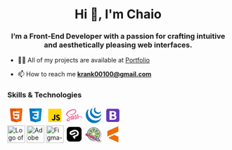 <h1 align="center">Hi 👋, I'm Chaio</h1>
<h3 align="center">I’m a Front-End Developer with a passion for crafting intuitive and aesthetically pleasing web interfaces.</h3>

- 👨‍💻 All of my projects are available at [Portfolio](https://www.figma.com/proto/lpumVFIsEs7dMGRlto8oYh/Portfolio-%E4%BD%9C%E5%93%81%E9%9B%86-By-Chaio-Sung?node-id=1-167&t=wQYyR9JL7uLWLIHU-1)

- 📫 How to reach me **krank00100@gmail.com**

<h3 align="left">Skills & Technologies</h3>
<style>
    p svg,p img{
        width:40px;
        height:40px;
        object-fit: contain;
    }
</style>
<p align="left">
<!-- HTML5 -->
<svg xmlns="http://www.w3.org/2000/svg" x="0px" y="0px" width="100" height="100" viewBox="0 0 48 48">
<path fill="#E65100" d="M41,5H7l3,34l14,4l14-4L41,5L41,5z"></path><path fill="#FF6D00" d="M24 8L24 39.9 35.2 36.7 37.7 8z"></path><path fill="#FFF" d="M24,25v-4h8.6l-0.7,11.5L24,35.1v-4.2l4.1-1.4l0.3-4.5H24z M32.9,17l0.3-4H24v4H32.9z"></path><path fill="#EEE" d="M24,30.9v4.2l-7.9-2.6L15.7,27h4l0.2,2.5L24,30.9z M19.1,17H24v-4h-9.1l0.7,12H24v-4h-4.6L19.1,17z"></path>
</svg>
<!-- css -->
<svg xmlns="http://www.w3.org/2000/svg" x="0px" y="0px" width="100" height="100" viewBox="0 0 48 48">
<path fill="#0277BD" d="M41,5H7l3,34l14,4l14-4L41,5L41,5z"></path><path fill="#039BE5" d="M24 8L24 39.9 35.2 36.7 37.7 8z"></path><path fill="#FFF" d="M33.1 13L24 13 24 17 28.9 17 28.6 21 24 21 24 25 28.4 25 28.1 29.5 24 30.9 24 35.1 31.9 32.5 32.6 21 32.6 21z"></path><path fill="#EEE" d="M24,13v4h-8.9l-0.3-4H24z M19.4,21l0.2,4H24v-4H19.4z M19.8,27h-4l0.3,5.5l7.9,2.6v-4.2l-4.1-1.4L19.8,27z"></path>
</svg>
<!-- JavaScript -->
<svg xmlns="http://www.w3.org/2000/svg" x="0px" y="0px" width="100" height="100" viewBox="0 0 48 48">
<path fill="#ffd600" d="M6,42V6h36v36H6z"></path><path fill="#000001" d="M29.538 32.947c.692 1.124 1.444 2.201 3.037 2.201 1.338 0 2.04-.665 2.04-1.585 0-1.101-.726-1.492-2.198-2.133l-.807-.344c-2.329-.988-3.878-2.226-3.878-4.841 0-2.41 1.845-4.244 4.728-4.244 2.053 0 3.528.711 4.592 2.573l-2.514 1.607c-.553-.988-1.151-1.377-2.078-1.377-.946 0-1.545.597-1.545 1.377 0 .964.6 1.354 1.985 1.951l.807.344C36.452 29.645 38 30.839 38 33.523 38 36.415 35.716 38 32.65 38c-2.999 0-4.702-1.505-5.65-3.368L29.538 32.947zM17.952 33.029c.506.906 1.275 1.603 2.381 1.603 1.058 0 1.667-.418 1.667-2.043V22h3.333v11.101c0 3.367-1.953 4.899-4.805 4.899-2.577 0-4.437-1.746-5.195-3.368L17.952 33.029z"></path>
</svg>
<!-- sass -->
<svg xmlns="http://www.w3.org/2000/svg" x="0px" y="0px" width="100" height="100" viewBox="0 0 48 48">
<path fill="#f06292" d="M39.867,25.956c-1.538,0.008-2.87,0.377-3.986,0.928c-0.408-0.815-0.822-1.532-0.891-2.065	c-0.081-0.622-0.175-0.994-0.077-1.735c0.098-0.741,0.527-1.791,0.521-1.87c-0.006-0.079-0.096-0.456-0.983-0.463	c-0.887-0.006-1.646,0.171-1.735,0.405c-0.089,0.234-0.26,0.761-0.366,1.311c-0.155,0.804-1.771,3.673-2.688,5.173	c-0.3-0.586-0.555-1.102-0.608-1.51c-0.081-0.622-0.175-0.994-0.077-1.735c0.098-0.741,0.527-1.791,0.521-1.87	c-0.006-0.079-0.096-0.456-0.983-0.463c-0.887-0.006-1.646,0.171-1.735,0.405c-0.089,0.234-0.185,0.781-0.366,1.311	c-0.182,0.529-2.329,5.314-2.892,6.555c-0.287,0.632-0.536,1.14-0.712,1.486c-0.001-0.001-0.001-0.002-0.001-0.002	s-0.011,0.023-0.029,0.062c-0.151,0.295-0.24,0.458-0.24,0.458s0.001,0.002,0.003,0.006c-0.12,0.217-0.248,0.418-0.311,0.418	c-0.044,0-0.133-0.577,0.019-1.369c0.32-1.66,1.087-4.248,1.08-4.338c-0.004-0.046,0.143-0.497-0.501-0.733	c-0.626-0.229-0.849,0.153-0.906,0.154c-0.055,0.001-0.096,0.135-0.096,0.135s0.697-2.911-1.33-2.911	c-1.268,0-3.024,1.387-3.889,2.644c-0.546,0.298-1.715,0.936-2.954,1.617c-0.476,0.262-0.962,0.529-1.423,0.783	c-0.031-0.035-0.063-0.069-0.095-0.104c-2.459-2.623-7.003-4.478-6.811-8.005c0.07-1.282,0.516-4.658,8.733-8.752	c6.731-3.354,12.12-2.431,13.051-0.386c1.33,2.923-2.88,8.354-9.87,9.138c-2.663,0.299-4.066-0.734-4.415-1.118	c-0.367-0.405-0.422-0.423-0.559-0.347c-0.223,0.124-0.082,0.481,0,0.694c0.209,0.543,1.065,1.506,2.525,1.986	c1.285,0.422,4.412,0.653,8.193-0.81c4.236-1.638,7.543-6.196,6.571-10.005c-0.988-3.874-7.412-5.148-13.492-2.988	C12.44,9.332,8.523,11.35,5.706,13.984c-3.349,3.132-3.883,5.859-3.663,6.998c0.782,4.048,6.361,6.684,8.595,8.637	c-0.11,0.061-0.214,0.118-0.308,0.17c-1.12,0.554-5.373,2.78-6.437,5.131c-1.207,2.667,0.192,4.581,1.118,4.839	c2.869,0.798,5.813-0.638,7.396-2.998c1.582-2.359,1.389-5.432,0.663-6.834c-0.009-0.017-0.019-0.034-0.028-0.052	c0.289-0.171,0.584-0.345,0.876-0.517c0.57-0.335,1.13-0.647,1.615-0.911c-0.272,0.744-0.471,1.637-0.574,2.926	c-0.122,1.514,0.499,3.471,1.311,4.241c0.358,0.339,0.788,0.347,1.06,0.347c0.945,0,1.376-0.786,1.851-1.716	c0.582-1.14,1.099-2.468,1.099-2.468s-0.648,3.586,1.118,3.586c0.644,0,1.291-0.835,1.58-1.26c0.001,0.005,0.001,0.007,0.001,0.007	s0.017-0.028,0.05-0.083c0.067-0.102,0.105-0.167,0.105-0.167s0.001-0.007,0.003-0.019c0.259-0.449,0.833-1.473,1.693-3.162	c1.112-2.182,2.178-4.916,2.178-4.916s0.099,0.668,0.424,1.774c0.191,0.65,0.597,1.369,0.918,2.059	c-0.258,0.358-0.416,0.563-0.416,0.563s0.001,0.004,0.004,0.011c-0.206,0.274-0.437,0.569-0.679,0.857	c-0.878,1.045-1.923,2.239-2.063,2.583c-0.165,0.406-0.126,0.704,0.193,0.945c0.233,0.175,0.647,0.203,1.08,0.174	c0.789-0.053,1.343-0.249,1.617-0.368c0.427-0.151,0.924-0.388,1.39-0.731c0.861-0.633,1.38-1.538,1.33-2.738	c-0.028-0.661-0.238-1.316-0.505-1.934c0.078-0.112,0.156-0.226,0.235-0.34c1.357-1.984,2.41-4.164,2.41-4.164	s0.099,0.668,0.424,1.774c0.164,0.559,0.489,1.17,0.781,1.768c-1.276,1.037-2.067,2.242-2.342,3.032	c-0.508,1.462-0.11,2.124,0.636,2.275c0.338,0.068,0.816-0.087,1.175-0.239c0.447-0.148,0.984-0.395,1.486-0.764	c0.861-0.633,1.689-1.519,1.639-2.718c-0.023-0.546-0.171-1.088-0.372-1.608c1.082-0.451,2.482-0.701,4.266-0.493	c3.827,0.447,4.577,2.836,4.434,3.836c-0.144,1-0.946,1.55-1.215,1.716c-0.268,0.166-0.35,0.224-0.328,0.347	c0.033,0.179,0.157,0.173,0.386,0.134c0.315-0.053,2.009-0.813,2.082-2.659C46.089,28.509,43.844,25.935,39.867,25.956z M10.37,35.9	c-1.268,1.383-3.038,1.905-3.798,1.465c-0.82-0.475-0.495-2.511,1.06-3.979c0.948-0.894,2.172-1.718,2.984-2.225	c0.185-0.111,0.456-0.274,0.786-0.472c0.055-0.031,0.086-0.048,0.086-0.048l-0.001-0.002c0.064-0.038,0.129-0.077,0.196-0.118	C12.25,32.61,11.701,34.449,10.37,35.9z M19.605,29.623c-0.441,1.076-1.365,3.83-1.928,3.682c-0.483-0.127-0.777-2.22-0.096-4.28	c0.342-1.037,1.074-2.276,1.504-2.757c0.692-0.774,1.454-1.027,1.639-0.713C20.959,25.955,19.882,28.948,19.605,29.623z M27.234,33.263c-0.187,0.098-0.359,0.159-0.438,0.112c-0.059-0.035,0.077-0.164,0.077-0.164s0.954-1.027,1.33-1.494	c0.219-0.272,0.472-0.595,0.748-0.955c0.002,0.036,0.003,0.072,0.003,0.107C28.952,32.099,27.764,32.929,27.234,33.263z M33.111,31.923c-0.14-0.099-0.116-0.42,0.343-1.421c0.18-0.393,0.592-1.054,1.306-1.686c0.083,0.26,0.133,0.509,0.132,0.741	C34.883,31.105,33.779,31.683,33.111,31.923z"></path>
</svg>
<!-- jquery -->
<svg xmlns="http://www.w3.org/2000/svg" x="0px" y="0px" width="100" height="100" viewBox="0 0 50 50">
<path fill="#0277BD" d="M 29.867188 3.007813 C 29.761719 3.023438 29.65625 3.054688 29.554688 3.101563 C 28.695313 3.527344 27.71875 4.792969 27.53125 5.042969 C 27.519531 5.058594 27.507813 5.074219 27.5 5.089844 C 26.535156 6.535156 26.019531 8.226563 26 9.988281 C 25.988281 11.308594 26.246094 12.617188 26.769531 13.878906 C 27.988281 16.804688 30.519531 19.226563 33.53125 20.359375 C 33.632813 20.394531 33.730469 20.429688 33.90625 20.492188 C 33.921875 20.5 34.070313 20.546875 34.09375 20.550781 L 34.203125 20.589844 C 34.359375 20.640625 34.519531 20.691406 34.675781 20.722656 C 35.46875 20.882813 36.242188 20.972656 36.96875 20.996094 C 37.09375 20.996094 37.21875 21 37.34375 21 C 42.824219 21 44.949219 17.132813 45.65625 15.84375 C 45.726563 15.71875 45.777344 15.617188 45.824219 15.554688 C 45.824219 15.550781 45.824219 15.550781 45.828125 15.546875 C 46.136719 15.089844 46.019531 14.46875 45.5625 14.15625 C 45.109375 13.847656 44.488281 13.964844 44.175781 14.421875 C 44.175781 14.421875 44.171875 14.421875 44.171875 14.421875 C 42.710938 16.574219 40.210938 17.226563 36.746094 16.367188 C 36.488281 16.304688 36.207031 16.207031 35.957031 16.113281 C 35.628906 15.996094 35.300781 15.859375 34.996094 15.710938 C 34.390625 15.410156 33.820313 15.050781 33.304688 14.652344 C 30.257813 12.289063 29.066406 7.371094 30.847656 4.53125 C 31.085938 4.152344 31.042969 3.660156 30.742188 3.328125 C 30.515625 3.078125 30.1875 2.964844 29.867188 3.007813 Z M 21.007813 5 C 20.78125 4.996094 20.550781 5.070313 20.363281 5.226563 C 18.851563 6.457031 17.304688 8.472656 17.238281 8.554688 C 17.230469 8.570313 17.222656 8.582031 17.210938 8.597656 C 14.476563 12.578125 14.269531 18.242188 16.6875 23.027344 C 17.066406 23.785156 17.496094 24.507813 17.953125 25.171875 L 18.089844 25.367188 C 18.476563 25.933594 18.910156 26.574219 19.464844 27.074219 C 19.65625 27.292969 19.863281 27.503906 20.066406 27.707031 L 20.164063 27.808594 L 20.246094 27.890625 C 20.453125 28.089844 20.664063 28.292969 20.882813 28.488281 C 20.882813 28.488281 20.886719 28.488281 20.886719 28.488281 C 20.902344 28.511719 20.925781 28.527344 20.945313 28.546875 C 21.191406 28.765625 21.441406 28.972656 21.773438 29.234375 L 21.863281 29.300781 C 22.121094 29.507813 22.382813 29.703125 22.652344 29.894531 C 22.679688 29.914063 22.707031 29.933594 22.734375 29.953125 C 22.828125 30.015625 22.921875 30.074219 23.015625 30.140625 L 23.109375 30.203125 L 23.21875 30.273438 C 23.417969 30.40625 23.613281 30.527344 23.890625 30.6875 C 24.070313 30.796875 24.261719 30.90625 24.386719 30.96875 C 24.441406 31 24.5 31.03125 24.636719 31.105469 L 24.941406 31.265625 C 24.957031 31.273438 25.027344 31.304688 25.042969 31.3125 C 25.242188 31.414063 25.449219 31.511719 25.65625 31.605469 L 25.972656 31.746094 C 26.179688 31.835938 26.390625 31.921875 26.648438 32.019531 L 26.765625 32.0625 C 26.773438 32.070313 26.871094 32.105469 26.878906 32.109375 C 27.066406 32.175781 27.257813 32.242188 27.449219 32.304688 L 27.886719 32.449219 C 28.105469 32.523438 28.359375 32.609375 28.636719 32.65625 C 30 32.882813 31.324219 33 32.578125 33 C 32.726563 33 32.875 32.996094 33.019531 32.996094 C 44.058594 32.753906 46.929688 23.375 46.957031 23.28125 C 47.09375 22.808594 46.871094 22.304688 46.425781 22.09375 C 45.980469 21.882813 45.449219 22.03125 45.171875 22.4375 C 42.375 26.523438 37.085938 28.25 31.699219 26.828125 C 31.449219 26.765625 31.207031 26.695313 30.90625 26.597656 C 30.855469 26.582031 30.8125 26.566406 30.730469 26.535156 C 30.554688 26.480469 30.382813 26.421875 30.1875 26.347656 L 29.910156 26.242188 C 29.75 26.179688 29.589844 26.117188 29.394531 26.03125 L 29.265625 25.972656 C 29.027344 25.871094 28.796875 25.757813 28.589844 25.65625 L 28.019531 25.359375 C 27.890625 25.296875 27.777344 25.226563 27.601563 25.121094 L 27.503906 25.066406 L 27.40625 25.007813 C 27.261719 24.921875 27.117188 24.832031 26.984375 24.738281 L 26.890625 24.679688 C 26.882813 24.675781 26.804688 24.621094 26.796875 24.613281 C 26.679688 24.539063 26.566406 24.464844 26.457031 24.394531 C 26.214844 24.222656 25.976563 24.042969 25.699219 23.824219 L 25.589844 23.734375 C 23.011719 21.675781 21.105469 18.925781 20.210938 15.976563 C 19.378906 13.269531 19.996094 9.726563 21.863281 6.5 C 22.105469 6.082031 22.015625 5.550781 21.644531 5.238281 C 21.460938 5.082031 21.234375 5 21.007813 5 Z M 10.003906 8 C 9.765625 8 9.523438 8.085938 9.332031 8.257813 C 7.421875 9.972656 5.992188 12.195313 5.835938 12.449219 C 1.75 18.398438 2.539063 27.644531 5.34375 33.296875 C 5.398438 33.414063 5.457031 33.527344 5.515625 33.640625 L 5.554688 33.703125 C 5.605469 33.816406 5.664063 33.933594 5.683594 33.957031 C 5.714844 34.03125 5.761719 34.113281 5.78125 34.136719 C 5.828125 34.234375 5.875 34.320313 5.960938 34.46875 L 6.28125 35.019531 C 6.328125 35.09375 6.375 35.171875 6.390625 35.199219 C 6.453125 35.300781 6.519531 35.40625 6.585938 35.511719 L 6.742188 35.761719 C 6.789063 35.835938 6.835938 35.902344 6.867188 35.941406 C 7.023438 36.183594 7.179688 36.425781 7.351563 36.65625 C 7.359375 36.667969 7.367188 36.675781 7.375 36.683594 L 7.4375 36.769531 C 7.578125 36.972656 7.722656 37.167969 7.851563 37.328125 L 8.421875 38.050781 C 8.429688 38.058594 8.492188 38.132813 8.496094 38.140625 L 8.578125 38.234375 C 8.75 38.445313 8.933594 38.65625 9.117188 38.859375 C 9.144531 38.890625 9.171875 38.917969 9.199219 38.949219 C 9.375 39.140625 9.554688 39.332031 9.742188 39.53125 L 9.921875 39.703125 C 10.070313 39.859375 10.21875 40.011719 10.375 40.15625 C 10.375 40.160156 10.449219 40.230469 10.449219 40.230469 L 10.605469 40.375 C 10.792969 40.554688 10.988281 40.734375 11.136719 40.859375 C 11.144531 40.871094 11.285156 40.992188 11.296875 41 C 11.480469 41.164063 11.664063 41.320313 11.851563 41.472656 L 12.808594 42.230469 C 12.96875 42.347656 13.132813 42.464844 13.320313 42.601563 C 13.382813 42.648438 13.449219 42.695313 13.515625 42.738281 C 13.542969 42.761719 13.574219 42.785156 13.59375 42.796875 L 14.3125 43.277344 C 14.574219 43.449219 14.835938 43.609375 15.15625 43.800781 L 15.328125 43.898438 C 15.527344 44.015625 15.730469 44.132813 15.921875 44.234375 C 16.035156 44.296875 16.148438 44.351563 16.246094 44.402344 C 16.382813 44.476563 16.53125 44.558594 16.757813 44.667969 C 16.777344 44.679688 16.9375 44.757813 16.957031 44.765625 C 17.183594 44.878906 17.414063 44.984375 17.703125 45.113281 C 17.703125 45.117188 17.796875 45.160156 17.796875 45.160156 C 18.0625 45.273438 18.320313 45.382813 18.660156 45.519531 C 18.714844 45.542969 18.769531 45.5625 18.78125 45.566406 C 19.023438 45.660156 19.277344 45.753906 19.484375 45.828125 C 19.503906 45.835938 19.609375 45.878906 19.628906 45.886719 C 19.90625 45.980469 20.179688 46.070313 20.53125 46.179688 C 20.589844 46.199219 20.652344 46.21875 20.660156 46.21875 L 20.859375 46.28125 C 21.101563 46.355469 21.34375 46.433594 21.605469 46.484375 C 23.464844 46.824219 25.28125 47 27 47 L 27.003906 47 C 41.328125 47 45.890625 35.472656 45.9375 35.355469 C 46.113281 34.890625 45.921875 34.367188 45.484375 34.125 C 45.054688 33.886719 44.507813 34 44.203125 34.394531 C 40.527344 39.234375 33.59375 41.03125 25.65625 39.207031 C 25.464844 39.160156 25.269531 39.105469 25.078125 39.046875 L 24.703125 38.933594 C 24.449219 38.855469 24.195313 38.769531 23.949219 38.683594 C 23.945313 38.683594 23.832031 38.640625 23.832031 38.640625 C 23.613281 38.566406 23.394531 38.480469 23.203125 38.40625 L 22.984375 38.320313 C 22.742188 38.222656 22.5 38.121094 22.265625 38.015625 L 22.128906 37.957031 C 21.917969 37.859375 21.714844 37.765625 21.511719 37.664063 C 21.496094 37.65625 21.335938 37.578125 21.320313 37.574219 C 21.179688 37.503906 21.039063 37.429688 20.859375 37.332031 L 20.042969 36.894531 C 19.960938 36.839844 19.875 36.789063 19.792969 36.746094 C 19.546875 36.59375 19.292969 36.441406 19.042969 36.28125 C 18.984375 36.246094 18.933594 36.207031 18.835938 36.140625 C 18.664063 36.03125 18.496094 35.917969 18.25 35.746094 L 18.152344 35.675781 C 17.984375 35.558594 17.820313 35.433594 17.683594 35.332031 C 17.597656 35.269531 17.511719 35.199219 17.371094 35.09375 C 17.246094 34.996094 17.121094 34.902344 17.003906 34.808594 L 16.785156 34.628906 C 16.601563 34.480469 16.429688 34.324219 16.25 34.171875 C 16.226563 34.148438 16.207031 34.132813 16.179688 34.113281 C 15.980469 33.929688 15.777344 33.746094 15.535156 33.515625 L 14.828125 32.8125 C 14.65625 32.636719 14.484375 32.457031 14.289063 32.242188 C 14.109375 32.042969 13.9375 31.84375 13.707031 31.570313 L 13.285156 31.054688 C 13.234375 30.980469 13.179688 30.90625 13.113281 30.828125 C 12.96875 30.632813 12.824219 30.441406 12.679688 30.238281 C 8.789063 24.878906 7.773438 13.691406 10.804688 9.59375 C 11.109375 9.183594 11.054688 8.605469 10.671875 8.257813 C 10.484375 8.085938 10.242188 8 10.003906 8 Z"></path>
</svg>
<!-- bootstrap -->
<svg xmlns="http://www.w3.org/2000/svg" x="0px" y="0px" width="100" height="100" viewBox="0 0 48 48">
<path fill="#673ab7" d="M42,37c0,2.762-2.238,5-5,5H11c-2.761,0-5-2.238-5-5V11c0-2.762,2.239-5,5-5h26c2.762,0,5,2.238,5,5 V37z"></path><path fill="#fff" d="M33.03,25.6c-0.65-0.9-1.59-1.52-2.8-1.85c0,0,1.02-0.37,1.94-1.75c0.55-0.88,0.83-1.94,0.83-3.18 c0-2.15-0.78-3.8-2.34-4.93C29.1,12.76,27.34,12,24.35,12H15v24h10.43c2.83-0.02,4.96-0.63,6.41-1.8c1.44-1.19,2.16-2.95,2.16-5.3 C34,27.6,33.68,26.5,33.03,25.6z M21,16c0,0,4.17,0,4.25,0c1.52,0,2.75,1.23,2.75,2.75c0,1.52-1.23,2.75-2.75,2.75 c-0.08,0-4.25,0-4.25,0V16z M26,32h-5v-6h5c1.66,0,3,1.34,3,3C29,30.66,27.66,32,26,32z"></path>
</svg>
</br>
<!-- Adobe Photoshop -->
<a title="Adobe Inc., Public domain, via Wikimedia Commons" href="https://commons.wikimedia.org/wiki/File:Adobe_Photoshop_CC_icon.svg"><img alt="Logo of the digital imaging program, Adobe Photoshop" src="https://upload.wikimedia.org/wikipedia/commons/thumb/a/af/Adobe_Photoshop_CC_icon.svg/512px-Adobe_Photoshop_CC_icon.svg.png?20200616073617"></a>
<!-- Adobe XD -->
<a title="™/®Adobe Systems, Public domain, via Wikimedia Commons" href="https://commons.wikimedia.org/wiki/File:Adobe_XD_CC_icon.svg"><img alt="Adobe XD CC icon" src="https://upload.wikimedia.org/wikipedia/commons/thumb/c/c2/Adobe_XD_CC_icon.svg/512px-Adobe_XD_CC_icon.svg.png?20210729021535"></a>
<!-- Figma -->
<a title="Figma, Public domain, via Wikimedia Commons" href="https://commons.wikimedia.org/wiki/File:Figma-logo.svg"><img  alt="Figma-logo" src="https://upload.wikimedia.org/wikipedia/commons/thumb/3/33/Figma-logo.svg/256px-Figma-logo.svg.png?20190122211436"></a>
<!-- Clip Studio Paint -->
<svg xmlns="http://www.w3.org/2000/svg" x="0px" y="0px" width="100" height="100" viewBox="0 0 50 50">
<path d="M37,4H13c-4.962,0-9,4.037-9,9v24c0,4.963,4.038,9,9,9h24c4.962,0,9-4.037,9-9V13C46,8.037,41.962,4,37,4z M34.772,29.527	c-0.95,0.745-1.795,1.109-2.082,1.218l-5.35,2.204c-0.064,0.027-0.091,0.105-0.055,0.168l0.75,1.15	c0.268,0.427,0.373,0.832,0.373,1.309c0,1.736-1.523,2.15-2.313,2.15c-1.305,0-1.827-0.891-2.259-1.577l-2.786-4.4	c-0.295-0.468-0.095-1.086,0.414-1.295l9.577-3.941c0.609-0.241,2.595-1.268,2.595-4.354c0-2.613-2.273-5.568-6.136-5.568	c-1.477,0-3.409,0.795-3.409,0.795l-5.954,2.441c-1.773,0.732-1.773,1.404-1.773,1.764c0,0.018,0.086,1.591,2.045,1.591	c0.2,0,0.805-0.091,1.636-0.432l5.909-2.445c1.227-0.505,3.136,0.15,3.136,2.023c0,1.027-0.595,1.395-1.495,1.763l-3.677,1.518	l-2.145,0.886c-1.214,0.5-2.636,0.777-3.591,0.777c-3.863,0-6.363-2.663-6.363-5.681c0-1.859,0.795-4.404,4.591-5.963	c0,0,0,0,2.059-0.845c0.859-0.359,2.077-0.859,3.804-1.573c0.559-0.232,1.123-0.464,1.859-0.641	c0.745-0.177,1.659-0.295,2.913-0.295c7.272,0,11.136,5.454,11.136,9.886C38.181,26.023,36.34,28.291,34.772,29.527z"></path>
</svg>
<!-- Paint Tool SAI -->
<svg xmlns="http://www.w3.org/2000/svg" x="0px" y="0px" width="100" height="100" viewBox="0 0 100 100">
<path fill-opacity=".349" d="M68.369,94.296l-2.429-2.167l-1.031-0.304l-2.453-0.979	l-3.703,0.765c-1.883,0.257-3.803,0.391-5.752,0.391c-15.168,0-28.453-8.048-35.835-20.088l-1.937-5.745l-7.832-4.493	c-5.408-3.101-6.485-7.495-4.36-12.141c1.061-2.303,2.975-4.307,5.363-5.472l3.341-0.905l0.377-2.82	C16.489,21.804,33.141,8.002,53.001,8.002c23.184,0,42.001,18.815,42.001,42c0,8.52-2.544,16.452-6.908,23.074l-1.364,1.7	l2.411,2.435c1.965,2.377,3.488,4.964,4.8,7.252c2.76,4.816-0.108,10.907-5.565,11.859c-0.145,0.027-3.111,0.541-6.688,0.684	C78.914,97.114,72.766,97.202,68.369,94.296z"></path><path fill="#f2f2f2" d="M66.369,92.296l-2.429-2.167l-1.031-0.304l-2.453-0.979	l-3.703,0.765c-1.883,0.257-3.803,0.391-5.752,0.391c-15.168,0-28.453-8.048-35.835-20.088l-1.937-3.745l-7.832-4.493	c-5.408-3.101-6.485-9.495-4.36-14.141c1.061-2.303,2.975-4.307,5.363-5.472l3.341-0.905l0.377-2.82	C14.489,19.804,31.141,6.002,51.001,6.002c23.184,0,42.001,18.815,42.001,42c0,8.52-2.544,16.452-6.908,23.074l-1.364,1.7	l2.411,2.435c1.965,2.377,3.488,4.964,4.8,7.252c2.76,4.816-0.108,10.907-5.565,11.859c-0.145,0.027-3.111,0.541-6.688,0.684	C76.914,95.114,70.766,95.202,66.369,92.296z"></path><path fill="#40396e" d="M69.123,88.122c-0.783-0.516-1.544-1.156-2.188-1.943	l-0.385-0.576l-0.512-0.047c-0.424-0.081-0.847-0.203-1.26-0.371l-23.839-9.535c-2.48-0.993-4.907-2.168-7.217-3.495L7.885,57.338	c-2.815-1.615-3.528-5.04-2.303-7.719c1.228-2.665,4.285-4.379,7.349-3.293l28.088,9.904c2.517,0.887,4.991,1.959,7.357,3.188	l22.795,11.843c0.403,0.211,0.772,0.455,1.108,0.727l0.887,0.868l0.905,0.003c1.135,0.1,2.295,0.395,3.445,0.872l0.125,0.055	c4.475,2.099,7.261,6.455,9.961,11.164c1.033,1.803-0.041,4.089-2.088,4.447c-0.053,0.009-2.771,0.483-6.025,0.612	C76.57,90.124,72.01,90.03,69.123,88.122z"></path><path fill="#40396e" d="M51.001,11.002c20.424,0,37.001,16.576,37.001,37	s-16.577,37-37.001,37s-37.001-16.576-37.001-37S30.577,11.002,51.001,11.002z"></path><path fill="#f2f2f2" d="M51.001,14.002c18.768,0,34.001,15.232,34.001,34	s-15.233,34-34.001,34s-34.001-15.232-34.001-34S32.233,14.002,51.001,14.002z"></path><path fill="#799f4d" fill-rule="evenodd" d="M54.678,43.034	l8.641-21.411c0.389-0.964,1.529-1.344,2.441-0.848c5.103,2.771,9.333,6.929,12.193,11.977c0.512,0.904,0.151,2.049-0.803,2.453	l-21.253,9.033C55.546,43.782,55.138,43.377,54.678,43.034z M47.235,43.107l-9.032-21.254c-0.405-0.953-1.551-1.316-2.453-0.803	c-5.047,2.863-9.205,7.089-11.977,12.193c-0.496,0.913-0.116,2.052,0.847,2.441l21.412,8.644	C46.375,43.865,46.781,43.457,47.235,43.107z M51.799,41.883l8.647-21.424c0.387-0.96-0.157-2.024-1.155-2.303	c-2.636-0.743-5.413-1.155-8.291-1.155c-3.077,0-6.043,0.475-8.847,1.317c-0.984,0.296-1.499,1.376-1.096,2.32l9.031,21.256	C50.389,41.85,51.535,41.849,51.799,41.883z M54.767,52.897l9.031,21.252c0.405,0.955,1.551,1.316,2.453,0.804	c5.047-2.863,9.205-7.091,11.979-12.193c0.496-0.913,0.115-2.052-0.847-2.441L55.97,51.674	C55.626,52.139,55.221,52.547,54.767,52.897z M80.683,39.155c-0.296-0.984-1.376-1.499-2.32-1.097L57.107,47.09	c0.045,0.3,0.095,0.6,0.095,0.912c0,0.273-0.048,0.535-0.083,0.797l21.424,8.648c0.96,0.387,2.024-0.157,2.303-1.155	c0.743-2.636,1.155-5.413,1.155-8.291C82.001,44.925,81.526,41.959,80.683,39.155z M44.801,48.002c0-0.273,0.047-0.535,0.081-0.799	l-21.424-8.647c-0.959-0.387-2.024,0.157-2.301,1.155c-0.744,2.636-1.155,5.413-1.155,8.291c0,3.077,0.473,6.043,1.316,8.847	c0.296,0.984,1.376,1.499,2.32,1.096l21.256-9.031C44.849,48.614,44.801,48.313,44.801,48.002z M51.001,54.202	c-0.273,0-0.535-0.047-0.797-0.081l-8.648,21.424c-0.387,0.959,0.157,2.024,1.155,2.303c2.636,0.743,5.413,1.153,8.291,1.153	c3.077,0,6.043-0.473,8.847-1.316c0.984-0.296,1.499-1.376,1.097-2.32l-9.032-21.256C51.613,54.154,51.313,54.202,51.001,54.202z M46.106,51.767l-21.252,9.032c-0.955,0.405-1.316,1.551-0.804,2.453c2.863,5.047,7.091,9.205,12.193,11.977	c0.913,0.496,2.052,0.116,2.441-0.847l8.644-21.412C46.863,52.627,46.455,52.222,46.106,51.767z" clip-rule="evenodd"></path><path fill="#f0ac74" fill-rule="evenodd" d="M76.369,76.465	c-1.804-0.748-3.435-0.847-4.759-0.465l-3.609,2.003l0.332,4.488c0.379,1.323,1.277,2.321,2.445,3.092	c3.952,2.613,14.223,0.821,14.223,0.821C82.253,81.609,79.873,78.108,76.369,76.465z" clip-rule="evenodd"></path><path fill="#707cc0" fill-rule="evenodd" d="M65.899,82.366	l-11.723-4.688l-1.176-6.676l5.579-2.939l11.208,5.821c0.869,0.453,1.481,1.217,1.823,2.115c0.037-0.011-3.264,6.536-3.277,6.491	c-0.336,0.092-0.679,0.148-1.024,0.148C66.835,82.638,66.357,82.552,65.899,82.366z" clip-rule="evenodd"></path><path fill="#d84179" fill-rule="evenodd" d="M54.177,77.678	l-12.123-4.849c-2.349-0.94-4.649-2.053-6.837-3.311L9.378,54.699c-1.283-0.736-1.741-2.396-1.069-3.865	c0.677-1.469,2.235-2.208,3.624-1.716l28.091,9.905c2.385,0.84,4.729,1.856,6.972,3.02l11.584,6.02L54.177,77.678z" clip-rule="evenodd"></path>
</svg>
<!-- Live2D Cubism -->
<svg xmlns="http://www.w3.org/2000/svg" x="0px" y="0px" width="100" height="100" viewBox="0 0 48 48">
<path fill="#ef6c00" d="M13.745,35.056L39,46V31l-11.124-4.82l-14.131,6.124C12.54,32.825,12.54,34.534,13.745,35.056z"></path><path fill="#ef6c00" d="M13.745,35.056L39,46V31l-11.124-4.82l-14.131,6.124C12.54,32.825,12.54,34.534,13.745,35.056z"></path><path fill="#ef6c00" d="M13.068,28.238L39,16.999V2L11.41,13.956C9.947,14.59,9,16.032,9,17.626V31.5	C9,31.5,9.503,29.682,13.068,28.238z"></path>
</svg>
</p>
